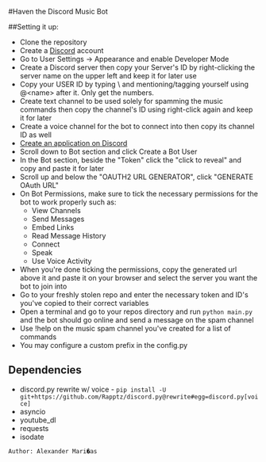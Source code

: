 #Haven the Discord Music Bot

##Setting it up:  
* Clone the repository  
* Create a [Discord](https://discordapp.com/) account
* Go to User Settings -> Appearance and enable Developer Mode
* Create a Discord server then copy your Server's ID by right-clicking the server name on the upper left and keep it for later use
* Copy your USER ID by typing \\ and mentioning/tagging yourself using @<name\> after it. Only get the numbers. 
* Create text channel to be used solely for spamming the music commands then copy the channel's ID using right-click again and keep it for later  
* Create a voice channel for the bot to connect into then copy its channel ID as well  
* [Create an application on Discord](https://discordapp.com/developers/applications/me)  
* Scroll down to Bot section and click Create a Bot User  
* In the Bot section, beside the "Token" click the "click to reveal" and copy and paste it for later   
* Scroll up and below the "OAUTH2 URL GENERATOR", click "GENERATE OAuth URL"  
* On Bot Permissions, make sure to tick the necessary permissions for the bot to work properly such as:  
    * View Channels
    * Send Messages
    * Embed Links
    * Read Message History
    * Connect
    * Speak
    * Use Voice Activity
* When you're done ticking the permissions, copy the generated url above it and paste it on your browser and select the server you want the bot to join into  
* Go to your freshly stolen repo and enter the necessary token and ID's you've copied to their correct variables
* Open a terminal and go to your repos directory and run ```python main.py``` and the bot should go online and send a message on the spam channel
* Use !help on the music spam channel you've created for a list of commands 
* You may configure a custom prefix in the config.py

## Dependencies
* discord.py rewrite w/ voice - ```pip install -U git+https://github.com/Rapptz/discord.py@rewrite#egg=discord.py[voice]```
* asyncio
* youtube_dl
* requests
* isodate

`Author: Alexander Mari�as`